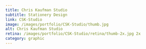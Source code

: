 ```yaml
---
title: Chris Kaufman Studio
subtitle: Stationery Design
link: CSK-Studio
image: /images/portfolio/CSK-Studio/thumb.jpg
alt: Chris Kaufman Studio
retina: /images/portfolio/CSK-Studio/retina/thumb-2x.jpg 2x
category: graphic
---
```

